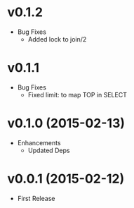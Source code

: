 # v0.1.2
* Bug Fixes
  * Added lock to join/2

# v0.1.1
* Bug Fixes
  * Fixed limit: to map TOP in SELECT

# v0.1.0 (2015-02-13)
* Enhancements
  * Updated Deps


# v0.0.1 (2015-02-12)
* First Release